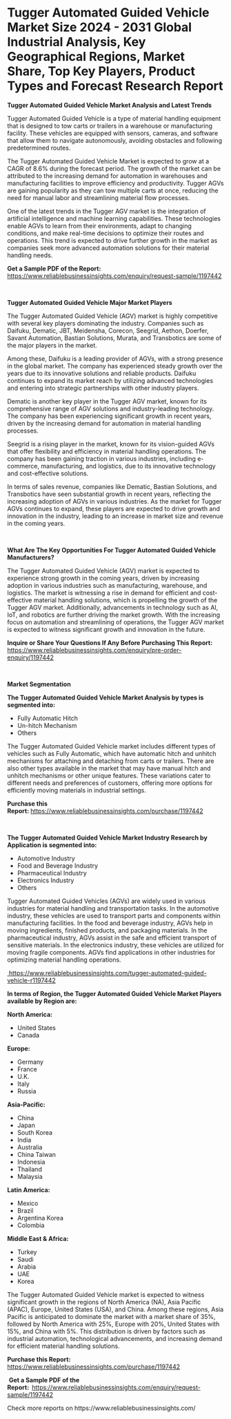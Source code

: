 <p><h1>Tugger Automated Guided Vehicle Market Size 2024 - 2031 Global Industrial Analysis, Key Geographical Regions, Market Share, Top Key Players, Product Types and Forecast Research Report</h1></p><p><strong>Tugger Automated Guided Vehicle Market Analysis and Latest Trends</strong></p>
<p><p>Tugger Automated Guided Vehicle is a type of material handling equipment that is designed to tow carts or trailers in a warehouse or manufacturing facility. These vehicles are equipped with sensors, cameras, and software that allow them to navigate autonomously, avoiding obstacles and following predetermined routes.</p><p>The Tugger Automated Guided Vehicle Market is expected to grow at a CAGR of 8.6% during the forecast period. The growth of the market can be attributed to the increasing demand for automation in warehouses and manufacturing facilities to improve efficiency and productivity. Tugger AGVs are gaining popularity as they can tow multiple carts at once, reducing the need for manual labor and streamlining material flow processes.</p><p>One of the latest trends in the Tugger AGV market is the integration of artificial intelligence and machine learning capabilities. These technologies enable AGVs to learn from their environments, adapt to changing conditions, and make real-time decisions to optimize their routes and operations. This trend is expected to drive further growth in the market as companies seek more advanced automation solutions for their material handling needs.</p></p>
<p><strong>Get a Sample PDF of the Report:&nbsp;</strong> <a href="https://www.reliablebusinessinsights.com/enquiry/request-sample/1197442">https://www.reliablebusinessinsights.com/enquiry/request-sample/1197442</a></p>
<p>&nbsp;</p>
<p><strong>Tugger Automated Guided Vehicle Major Market Players</strong></p>
<p><p>The Tugger Automated Guided Vehicle (AGV) market is highly competitive with several key players dominating the industry. Companies such as Daifuku, Dematic, JBT, Meidensha, Corecon, Seegrid, Aethon, Doerfer, Savant Automation, Bastian Solutions, Murata, and Transbotics are some of the major players in the market.</p><p>Among these, Daifuku is a leading provider of AGVs, with a strong presence in the global market. The company has experienced steady growth over the years due to its innovative solutions and reliable products. Daifuku continues to expand its market reach by utilizing advanced technologies and entering into strategic partnerships with other industry players.</p><p>Dematic is another key player in the Tugger AGV market, known for its comprehensive range of AGV solutions and industry-leading technology. The company has been experiencing significant growth in recent years, driven by the increasing demand for automation in material handling processes.</p><p>Seegrid is a rising player in the market, known for its vision-guided AGVs that offer flexibility and efficiency in material handling operations. The company has been gaining traction in various industries, including e-commerce, manufacturing, and logistics, due to its innovative technology and cost-effective solutions.</p><p>In terms of sales revenue, companies like Dematic, Bastian Solutions, and Transbotics have seen substantial growth in recent years, reflecting the increasing adoption of AGVs in various industries. As the market for Tugger AGVs continues to expand, these players are expected to drive growth and innovation in the industry, leading to an increase in market size and revenue in the coming years.</p></p>
<p>&nbsp;</p>
<p><strong>What Are The Key Opportunities For Tugger Automated Guided Vehicle Manufacturers?</strong></p>
<p><p>The Tugger Automated Guided Vehicle (AGV) market is expected to experience strong growth in the coming years, driven by increasing adoption in various industries such as manufacturing, warehouse, and logistics. The market is witnessing a rise in demand for efficient and cost-effective material handling solutions, which is propelling the growth of the Tugger AGV market. Additionally, advancements in technology such as AI, IoT, and robotics are further driving the market growth. With the increasing focus on automation and streamlining of operations, the Tugger AGV market is expected to witness significant growth and innovation in the future.</p></p>
<p><strong>Inquire or Share Your Questions If Any Before Purchasing This Report:</strong> <a href="https://www.reliablebusinessinsights.com/enquiry/pre-order-enquiry/1197442">https://www.reliablebusinessinsights.com/enquiry/pre-order-enquiry/1197442</a></p>
<p>&nbsp;</p>
<p><strong>Market Segmentation</strong></p>
<p><strong>The Tugger Automated Guided Vehicle Market Analysis by types is segmented into:</strong></p>
<p><ul><li>Fully Automatic Hitch</li><li>Un-hitch Mechanism</li><li>Others</li></ul></p>
<p><p>The Tugger Automated Guided Vehicle market includes different types of vehicles such as Fully Automatic, which have automatic hitch and unhitch mechanisms for attaching and detaching from carts or trailers. There are also other types available in the market that may have manual hitch and unhitch mechanisms or other unique features. These variations cater to different needs and preferences of customers, offering more options for efficiently moving materials in industrial settings.</p></p>
<p><strong>Purchase this Report:&nbsp;</strong><a href="https://www.reliablebusinessinsights.com/purchase/1197442">https://www.reliablebusinessinsights.com/purchase/1197442</a></p>
<p>&nbsp;</p>
<p><strong>The Tugger Automated Guided Vehicle Market Industry Research by Application is segmented into:</strong></p>
<p><ul><li>Automotive Industry</li><li>Food and Beverage Industry</li><li>Pharmaceutical Industry</li><li>Electronics Industry</li><li>Others</li></ul></p>
<p><p>Tugger Automated Guided Vehicles (AGVs) are widely used in various industries for material handling and transportation tasks. In the automotive industry, these vehicles are used to transport parts and components within manufacturing facilities. In the food and beverage industry, AGVs help in moving ingredients, finished products, and packaging materials. In the pharmaceutical industry, AGVs assist in the safe and efficient transport of sensitive materials. In the electronics industry, these vehicles are utilized for moving fragile components. AGVs find applications in other industries for optimizing material handling operations.</p></p>
<p><a href="https://www.reliablebusinessinsights.com/tugger-automated-guided-vehicle-r1197442">&nbsp;https://www.reliablebusinessinsights.com/tugger-automated-guided-vehicle-r1197442</a></p>
<p><strong>In terms of Region, the Tugger Automated Guided Vehicle Market Players available by Region are:</strong></p>
<p>
    <p> <strong> North America: </strong>
        <ul>
            <li>United States</li>
            <li>Canada</li>
        </ul>
        </p> 
    <p> <strong> Europe: </strong>
        <ul>
            <li>Germany</li>
            <li>France</li>
            <li>U.K.</li>
            <li>Italy</li>
            <li>Russia</li>
        </ul>
        </p> 
    <p> <strong> Asia-Pacific: </strong>
        <ul>
            <li>China</li>
            <li>Japan</li>
            <li>South Korea</li>
            <li>India</li>
            <li>Australia</li>
            <li>China Taiwan</li>
            <li>Indonesia</li>
            <li>Thailand</li>
            <li>Malaysia</li>
        </ul>
        </p> 
    <p> <strong> Latin America: </strong>
        <ul>
            <li>Mexico</li>
            <li>Brazil</li>
            <li>Argentina Korea</li>
            <li>Colombia</li>
        </ul>
        </p> 
    <p> <strong> Middle East & Africa: </strong>
        <ul>
            <li>Turkey</li>
            <li>Saudi</li>
            <li>Arabia</li>
            <li>UAE</li>
            <li>Korea</li>
        </ul>
    </p>
    </p>
<p><p>The Tugger Automated Guided Vehicle market is expected to witness significant growth in the regions of North America (NA), Asia Pacific (APAC), Europe, United States (USA), and China. Among these regions, Asia Pacific is anticipated to dominate the market with a market share of 35%, followed by North America with 25%, Europe with 20%, United States with 15%, and China with 5%. This distribution is driven by factors such as industrial automation, technological advancements, and increasing demand for efficient material handling solutions.</p></p>
<p><strong>Purchase this Report: </strong><a href="https://www.reliablebusinessinsights.com/purchase/1197442">https://www.reliablebusinessinsights.com/purchase/1197442</a></p>
<p>&nbsp;<strong>Get a Sample PDF of the Report:&nbsp;&nbsp;</strong><a href="https://www.reliablebusinessinsights.com/enquiry/request-sample/1197442">https://www.reliablebusinessinsights.com/enquiry/request-sample/1197442</a></p>
<p><strong></strong></p>
<p>Check more reports on https://www.reliablebusinessinsights.com/</p>